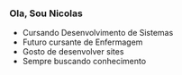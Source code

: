 ### Ola, Sou Nicolas




- Cursando Desenvolvimento de Sistemas
- Futuro cursante de Enfermagem
- Gosto de desenvolver sites
- Sempre buscando conhecimento 

